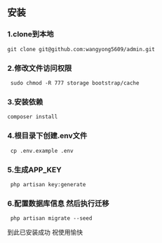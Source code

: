 
## 安装
### 1.clone到本地
```
git clone git@github.com:wangyong5609/admin.git
```
### 2.修改文件访问权限
```
 sudo chmod -R 777 storage bootstrap/cache
```
### 3.安装依赖
```
composer install
```
### 4.根目录下创建.env文件
```
 cp .env.example .env
```
### 5.生成APP_KEY
```
 php artisan key:generate
```
### 6.配置数据库信息  然后执行迁移
```
 php artisan migrate --seed
```
到此已安装成功 祝使用愉快